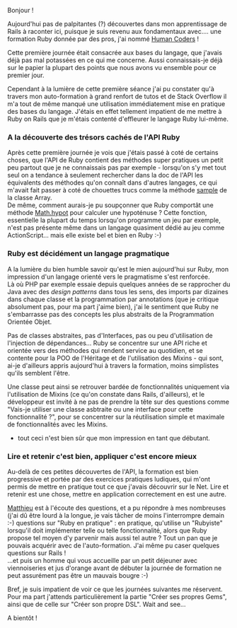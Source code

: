 Bonjour !

Aujourd'hui pas de palpitantes (?) découvertes dans mon apprentissage de Rails à raconter ici, puisque je suis revenu aux fondamentaux avec.... une formation Ruby donnée par des pros, j'ai nommé [Human Coders](http://formations.humancoders.com/) !

Cette première journée était consacrée aux bases du langage, que j'avais déjà pas mal potassées en ce qui me concerne. Aussi connaissais-je déjà sur le papier la plupart des points que nous avons vu ensemble pour ce premier jour.  

Cependant à la lumière de cette première séance j'ai pu constater qu'à travers mon auto-formation à grand renfort de tutos et de Stack Overflow il m'a tout de même manqué une utilisation immédiatement mise en pratique des bases du langage. J'étais en effet tellement impatient de me mettre à Ruby on Rails que je m'étais contenté d'effleurer le langage Ruby lui-même.

### A la découverte des trésors cachés de l'API Ruby

Après cette première journée je vois que j'étais passé à coté de certains choses, que l'API de Ruby contient des méthodes super pratiques un petit peu partout que je ne connaissais pas par exemple - lorsqu'on s'y met tout seul on a tendance à seulement rechercher dans la doc de l'API les équivalents des méthodes qu'on connaît dans d'autres langages, ce qui m'avait fait passer à coté de chouettes trucs comme la méthode [sample](http://ruby-doc.org/core-2.0/Array.html#method-i-sample) de la classe Array.  
De même, comment aurais-je pu soupçonner que Ruby comportât une méthode [Math.hypot](http://ruby-doc.org/core-2.0/Math.html#method-c-hypot) pour calculer une hypoténuse ? Cette fonction, essentielle la plupart du temps lorsqu'on programme un jeu par exemple, n'est pas présente même dans un langage quasiment dédié au jeu comme ActionScript... mais elle existe bel et bien en Ruby :-)

### Ruby est décidément un langage pragmatique

A la lumière du bien humble savoir qu'est le mien aujourd'hui sur Ruby, mon impression d'un langage orienté vers le pragmatisme s'est renforcée.  
Là où PHP par exemple essaie depuis quelques années de se rapprocher du Java avec des _design patterns_ dans tous les sens, des imports par dizaines dans chaque classe et la programmation par annotations (que je critique absolument pas, pour ma part j'aime bien), j'ai le sentiment que Ruby ne s'embarrasse pas des concepts les plus abstraits de la Programmation Orientée Objet.  

Pas de classes abstraites, pas d'Interfaces, pas ou peu d'utilisation de l'injection de dépendances... Ruby se concentre sur une API riche et orientée vers des méthodes qui rendent service au quotidien, et se contente pour la POO de l'Héritage et de l'utilisation des Mixins - qui sont, ai-je d'ailleurs appris aujourd'hui à travers la formation, moins simplistes qu'ils semblent l'être.  

Une classe peut ainsi se retrouver bardée de fonctionnalités uniquement via l'utilisation de Mixins (ce qu'on constate dans Rails, d'ailleurs), et le développeur est invité à ne pas de prendre la tête sur des questions comme "Vais-je utiliser une classe asbtraite ou une interface pour cette fonctionnalité ?", pour se concentrer sur la réutilisation simple et maximale de fonctionnalités avec les Mixins.  
- tout ceci n'est bien sûr que mon impression en tant que débutant.

### Lire et retenir c'est bien, appliquer c'est encore mieux

Au-delà de ces petites découvertes de l'API, la formation est bien progressive et portée par des exercices pratiques ludiques, qui m'ont permis de mettre en pratique tout ce que j'avais découvrir sur le Net.  Lire et retenir est une chose, mettre en application correctement en est une autre.  

[Matthieu](https://twitter.com/MatthieuSegret) est à l'écoute des questions, et a pu répondre à mes nombreuses (j'ai dû être lourd à la longue, je vais tâcher de moins l'interrompre demain :-) questions sur "Ruby en pratique" : en pratique, qu'utilise un "Rubyiste" lorsqu'il doit implémenter telle ou telle fonctionnalité, alors que Ruby propose tel moyen d'y parvenir mais aussi tel autre ? Tout un pan que je pouvais acquérir avec de l'auto-formation. J'ai même pu caser quelques questions sur Rails !  
...et puis un homme qui vous accueille par un petit déjeuner avec viennoiseries et jus d'orange avant de débuter la journée de formation ne peut assurément pas être un mauvais bougre :-)


Bref, je suis impatient de voir ce que les journées suivantes me réservent. Pour ma part j'attends particulièrement la partie "Créer ses propres Gems", ainsi que de celle sur "Créer son propre DSL". Wait and see...

A bientôt !


